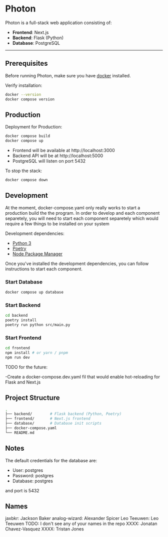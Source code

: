 # Photon

Photon is a full-stack web application consisting of:

- **Frontend**: Next.js
- **Backend**: Flask (Python)
- **Database**: PostgreSQL

---

## Prerequisites

Before running Photon, make sure you have [docker](https://docs.docker.com/engine/install/) installed.

Verify installation:

```bash
docker --version
docker compose version
```

## Production

Deployment for Production:

```bash
docker compose build
docker compose up
```

- Frontend will be available at http://localhost:3000
- Backend API will be at http://localhost:5000
- PostgreSQL will listen on port 5432

To stop the stack:
```bash
docker compose down
```

## Development

At the moment, docker-compose.yaml only really works to start a production build the the program. In order to develop and each component separetely, you will need to start each component separetely which would require a few things to be installed on your system

Development dependencies:


- [Python 3](https://www.python.org/downloads/)
- [Poetry](https://python-poetry.org/docs/#installing-with-pipx)
- [Node Package Manager](https://docs.npmjs.com/downloading-and-installing-node-js-and-npm)

Once you've installed the development dependencies, you can follow instructions to start each component.

### Start Database

```bash
docker compose up database
```

### Start Backend

```bash
cd backend
poetry install
poetry run python src/main.py
```

### Start Frontend

```bash
cd frontend
npm install # or yarn / pnpm
npm run dev
```

TODO for the future:

-Create a docker-compose.dev.yaml fil that would enable hot-reloading for Flask and Next.js

## Project Structure

```bash
.
├── backend/        # Flask backend (Python, Poetry)
├── frontend/       # Next.js frontend
├── database/       # Database init scripts
├── docker-compose.yaml
└── README.md
```

## Notes

The default credentials for the database are:
- User: postgres
- Password: postgres
- Database: postgres

and port is 5432


## Names
  jaxbkr: Jackson Baker
  analog-wizard: Alexander Spicer
  Leo Teeuwen: Leo Teeuwen
  TODO: I don't see any of your names in the repo
  XXXX: Jonatan Chavez-Vasquez
  XXXX: Tristan Jones
